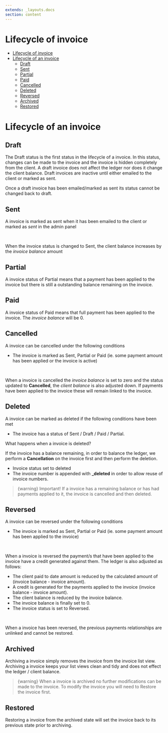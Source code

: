 ```yaml
---
extends: _layouts.docs
section: content
---
```


# Lifecycle of invoice

- [Lifecycle of invoice](#lifecycle-of-invoice)
- [Lifecycle of an invoice](#lifecycle-of-an-invoice)
  - [Draft](#draft)
  - [Sent](#sent)
  - [Partial](#partial)
  - [Paid](#paid)
  - [Cancelled](#cancelled)
  - [Deleted](#deleted)
  - [Reversed](#reversed)
  - [Archived](#archived)
  - [Restored](#restored)

# Lifecycle of an invoice

## Draft

<p>The Draft status is the first status in the lifecycle of a invoice. In this status, changes can be made to the invoice and the invoice is hidden completely from the client. A draft invoice does not affect the ledger nor does it change the client balance. Draft invoices are inactive until either emailed to the client or marked as sent.</p>

<x-warning>
    Once a draft invoice has been emailed/marked as sent its status cannot be changed back to draft.
</x-warning>

## Sent

<p>A invoice is marked as sent when it has been emailed to the client or marked as <i>sent</i> in the admin panel</p>
<br>
<p>When the invoice status is changed to Sent, the client balance increases by the <i>invoice balance</i> amount</p>

## Partial

<p>A invoice status of Partial means that a payment has been applied to the invoice but there is still a outstanding balance remaining on the invoice.</p>

## Paid

<p>A invoice status of Paid means that full payment has been applied to the invoice. The <i>invoice balance</i> will be 0.</p>

## Cancelled

<p>A invoice can be cancelled under the following conditions</p>

* The invoice is marked as Sent, Partial or Paid (ie. some payment amount has been applied or the invoice is active)

<br>
<p>When a invoice is cancelled the <i>invoice balance</i> is set to zero and the status updated to <b>Cancelled</b>, the <i>client balance</i> is also adjusted down. If payments have been applied to the invoice these will remain linked to the invoice.</p>

## Deleted

<p>A invoice can be marked as deleted if the following conditions have been met</p>

* The invoice has a status of Sent / Draft / Paid / Partial.

What happens when a invoice is deleted?

If the invoice has a balance remaining, in order to balance the ledger, we perform a <b>Cancellation</b> on the invoice first and then perform the deletion.

* Invoice status set to deleted
* The invoice number is appended with <b>_deleted</b> in order to allow reuse of invoice numbers.


> {warning}
Important! If a invoice has a remaining balance or has had payments applied to it, the invoice is cancelled and then deleted.


## Reversed

<p>A invoice can be reversed under the following conditions</p>

* The invoice is marked as Sent, Partial or Paid (ie. some payment amount has been applied to the invoice)

<br>
<p>When a invoice is reversed the payment/s that have been applied to the invoice have a credit generated against them. The ledger is also adjusted as follows:</p>


* The client paid to date amount is reduced by the calculated amount of (invoice balance - invoice amount).
* A credit is generated for the payments applied to the invoice (invoice balance - invoice amount).
* The client balance is reduced by the invoice balance.
* The invoice balance is finally set to 0.
* The invoice status is set to Reversed.

<br>
<p>When a invoice has been reversed, the previous payments relationships are unlinked and cannot be restored.</p>

## Archived

Archiving a invoice simply removes the invoice from the invoice list view. Archiving a invoice keeps your list views clean and tidy and does not effect the ledger / client balance.

> {warning}
When a invoice is archived no further modifications can be made to the invoice. To modify the invoice you will need to Restore the invoice first.


## Restored

Restoring a invoice from the archived state will set the invoice back to its previous state prior to archiving.